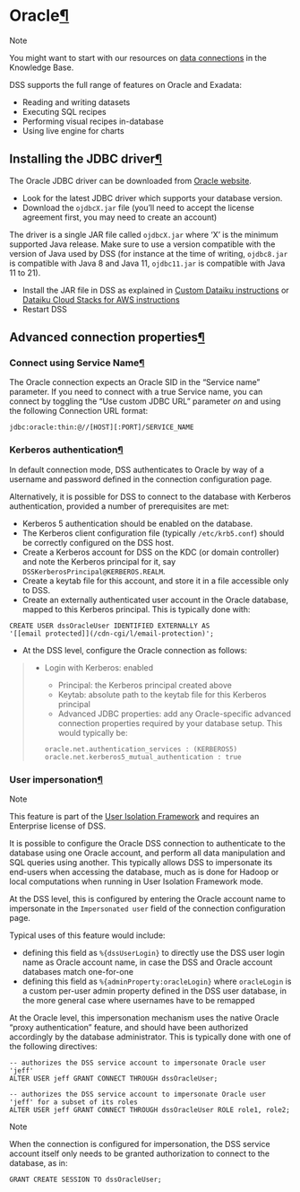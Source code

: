 Oracle[¶](#oracle "Permalink to this heading")
==============================================



Note


You might want to start with our resources on [data connections](https://knowledge.dataiku.com/latest/data-sourcing/connections/index.html) in the Knowledge Base.



DSS supports the full range of features on Oracle and Exadata:


* Reading and writing datasets
* Executing SQL recipes
* Performing visual recipes in\-database
* Using live engine for charts



Installing the JDBC driver[¶](#installing-the-jdbc-driver "Permalink to this heading")
--------------------------------------------------------------------------------------


The Oracle JDBC driver can be downloaded from [Oracle website](https://www.oracle.com/database/technologies/appdev/jdbc-downloads.html).


* Look for the latest JDBC driver which supports your database version.
* Download the `ojdbcX.jar` file (you’ll need to accept the license agreement first, you may need to create an account)


The driver is a single JAR file called `ojdbcX.jar` where ‘X’ is the minimum supported Java release. Make sure to use a version compatible with the version of Java used by DSS (for instance at the time of writing, `ojdbc8.jar` is compatible with Java 8 and Java 11, `ojdbc11.jar` is compatible with Java 11 to 21\).
* Install the JAR file in DSS as explained in [Custom Dataiku instructions](../../installation/custom/jdbc.html) or [Dataiku Cloud Stacks for AWS instructions](../../installation/cloudstacks-aws/templates-actions.html)
* Restart DSS




Advanced connection properties[¶](#advanced-connection-properties "Permalink to this heading")
----------------------------------------------------------------------------------------------



### Connect using Service Name[¶](#connect-using-service-name "Permalink to this heading")


The Oracle connection expects an Oracle SID in the “Service name” parameter. If you need to connect with a true Service name, you can connect by toggling the “Use custom JDBC URL” parameter *on* and using the following Connection URL format:



```
jdbc:oracle:thin:@//[HOST][:PORT]/SERVICE_NAME

```




### Kerberos authentication[¶](#kerberos-authentication "Permalink to this heading")


In default connection mode, DSS authenticates to Oracle by way of a username and password defined in the connection
configuration page.


Alternatively, it is possible for DSS to connect to the database with Kerberos authentication, provided a number of
prerequisites are met:


* Kerberos 5 authentication should be enabled on the database.
* The Kerberos client configuration file (typically `/etc/krb5.conf`) should be correctly configured on the DSS host.
* Create a Kerberos account for DSS on the KDC (or domain controller) and note the Kerberos principal for it,
say `DSSKerberosPrincipal@KERBEROS.REALM`.
* Create a keytab file for this account, and store it in a file accessible only to DSS.
* Create an externally authenticated user account in the Oracle database, mapped to this Kerberos principal.
This is typically done with:



```
CREATE USER dssOracleUser IDENTIFIED EXTERNALLY AS '[[email protected]](/cdn-cgi/l/email-protection)';

```
* At the DSS level, configure the Oracle connection as follows:



> + Login with Kerberos: enabled
> 	+ Principal: the Kerberos principal created above
> 	+ Keytab: absolute path to the keytab file for this Kerberos principal
> 	+ Advanced JDBC properties: add any Oracle\-specific advanced connection properties required by your database setup.
> 	This would typically be:
> 	
> 	
> 	
> 	```
> 	oracle.net.authentication_services : (KERBEROS5)
> 	oracle.net.kerberos5_mutual_authentication : true
> 	
> 	```




### User impersonation[¶](#user-impersonation "Permalink to this heading")



Note


This feature is part of the [User Isolation Framework](../../user-isolation/index.html) and requires an Enterprise license of DSS.



It is possible to configure the Oracle DSS connection to authenticate to the database using one Oracle account, and perform
all data manipulation and SQL queries using another. This typically allows DSS to impersonate its end\-users when accessing the
database, much as is done for Hadoop or local computations when running in User Isolation Framework mode.


At the DSS level, this is configured by entering the Oracle account name to impersonate in the `Impersonated user`
field of the connection configuration page.


Typical uses of this feature would include:


* defining this field as `%{dssUserLogin}` to directly use the DSS user login name as Oracle account name,
in case the DSS and Oracle account databases match one\-for\-one
* defining this field as `%{adminProperty:oracleLogin}` where `oracleLogin` is a custom per\-user admin property
defined in the DSS user database, in the more general case where usernames have to be remapped


At the Oracle level, this impersonation mechanism uses the native Oracle “proxy authentication” feature, and should have been
authorized accordingly by the database administrator. This is typically done with one of the following directives:



```
-- authorizes the DSS service account to impersonate Oracle user 'jeff'
ALTER USER jeff GRANT CONNECT THROUGH dssOracleUser;

-- authorizes the DSS service account to impersonate Oracle user 'jeff' for a subset of its roles
ALTER USER jeff GRANT CONNECT THROUGH dssOracleUser ROLE role1, role2;

```



Note


When the connection is configured for impersonation, the DSS service account itself only needs to be granted
authorization to connect to the database, as in:



```
GRANT CREATE SESSION TO dssOracleUser;

```